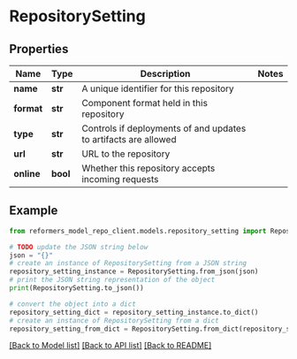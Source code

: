 # RepositorySetting


## Properties

Name | Type | Description | Notes
------------ | ------------- | ------------- | -------------
**name** | **str** | A unique identifier for this repository | 
**format** | **str** | Component format held in this repository | 
**type** | **str** | Controls if deployments of and updates to artifacts are allowed | 
**url** | **str** | URL to the repository | 
**online** | **bool** | Whether this repository accepts incoming requests | 

## Example

```python
from reformers_model_repo_client.models.repository_setting import RepositorySetting

# TODO update the JSON string below
json = "{}"
# create an instance of RepositorySetting from a JSON string
repository_setting_instance = RepositorySetting.from_json(json)
# print the JSON string representation of the object
print(RepositorySetting.to_json())

# convert the object into a dict
repository_setting_dict = repository_setting_instance.to_dict()
# create an instance of RepositorySetting from a dict
repository_setting_from_dict = RepositorySetting.from_dict(repository_setting_dict)
```
[[Back to Model list]](../README.md#documentation-for-models) [[Back to API list]](../README.md#documentation-for-api-endpoints) [[Back to README]](../README.md)



